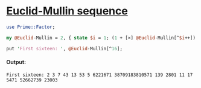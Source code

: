 [1]: https://rosettacode.org/wiki/Euclid-Mullin_sequence

# [Euclid-Mullin sequence][1]

```perl
use Prime::Factor;

my @Euclid-Mullin = 2, { state $i = 1; (1 + [×] @Euclid-Mullin[^$i++]).&prime-factors.min } … *;

put 'First sixteen: ', @Euclid-Mullin[^16];
```

#### Output:
```
First sixteen: 2 3 7 43 13 53 5 6221671 38709183810571 139 2801 11 17 5471 52662739 23003
```
